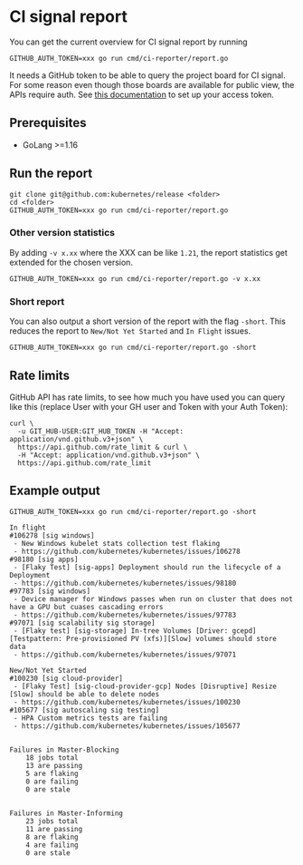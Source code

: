 # CI signal report

You can get the current overview for CI signal report by running

```
GITHUB_AUTH_TOKEN=xxx go run cmd/ci-reporter/report.go
```

It needs a GitHub token to be able to query the project board for CI signal. For some reason even though those boards are available for public view, the APIs require auth. See [this documentation](https://help.github.com/en/articles/creating-a-personal-access-token-for-the-command-line) to set up your access token.

## Prerequisites

- GoLang >=1.16

## Run the report

```
git clone git@github.com:kubernetes/release <folder>
cd <folder>
GITHUB_AUTH_TOKEN=xxx go run cmd/ci-reporter/report.go
```

### Other version statistics

By adding `-v x.xx` where the XXX can be like `1.21`, the report statistics get extended for the chosen version.

```
GITHUB_AUTH_TOKEN=xxx go run cmd/ci-reporter/report.go -v x.xx
```

### Short report

You can also output a short version of the report with the flag `-short`. This reduces the report to `New/Not Yet Started` and `In Flight` issues.

```
GITHUB_AUTH_TOKEN=xxx go run cmd/ci-reporter/report.go -short
```

## Rate limits

GitHub API has rate limits, to see how much you have used you can query like this (replace User with your GH user and Token with your Auth Token):

```
curl \
  -u GIT_HUB-USER:GIT_HUB_TOKEN -H "Accept: application/vnd.github.v3+json" \
  https://api.github.com/rate_limit & curl \
  -H "Accept: application/vnd.github.v3+json" \
  https://api.github.com/rate_limit
```

## Example output

```
GITHUB_AUTH_TOKEN=xxx go run cmd/ci-reporter/report.go -short

In flight
#106278 [sig windows]
 - New Windows kubelet stats collection test flaking
 - https://github.com/kubernetes/kubernetes/issues/106278
#98180 [sig apps]
 - [Flaky Test] [sig-apps] Deployment should run the lifecycle of a Deployment
 - https://github.com/kubernetes/kubernetes/issues/98180
#97783 [sig windows]
 - Device manager for Windows passes when run on cluster that does not have a GPU but cuases cascading errors
 - https://github.com/kubernetes/kubernetes/issues/97783
#97071 [sig scalability sig storage]
 - [Flaky test] [sig-storage] In-tree Volumes [Driver: gcepd] [Testpattern: Pre-provisioned PV (xfs)][Slow] volumes should store data
 - https://github.com/kubernetes/kubernetes/issues/97071

New/Not Yet Started
#100230 [sig cloud-provider]
 - [Flaky Test] [sig-cloud-provider-gcp] Nodes [Disruptive] Resize [Slow] should be able to delete nodes
 - https://github.com/kubernetes/kubernetes/issues/100230
#105677 [sig autoscaling sig testing]
 - HPA Custom metrics tests are failing
 - https://github.com/kubernetes/kubernetes/issues/105677


Failures in Master-Blocking
	18 jobs total
	13 are passing
	5 are flaking
	0 are failing
	0 are stale


Failures in Master-Informing
	23 jobs total
	11 are passing
	8 are flaking
	4 are failing
	0 are stale

```

